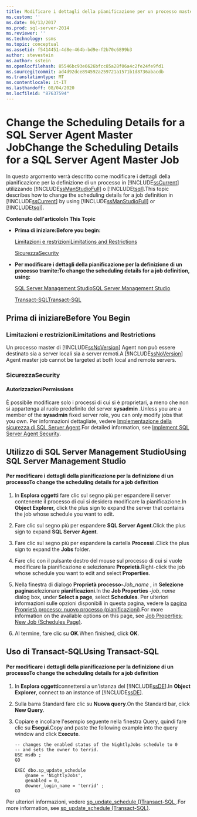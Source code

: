 ```yaml
---
title: Modificare i dettagli della pianificazione per un processo master di SQL Server Agent | Microsoft Docs
ms.custom: ''
ms.date: 06/13/2017
ms.prod: sql-server-2014
ms.reviewer: ''
ms.technology: ssms
ms.topic: conceptual
ms.assetid: f5414451-4d8e-464b-bd9e-f2b70c6899b3
author: stevestein
ms.author: sstein
ms.openlocfilehash: 85546bc93e6626bfcc85a28f06a4c2fe24fe9fd1
ms.sourcegitcommit: ad4d92dce894592a259721a1571b1d8736abacdb
ms.translationtype: MT
ms.contentlocale: it-IT
ms.lasthandoff: 08/04/2020
ms.locfileid: "87637594"
---
```

# <a name="change-the-scheduling-details-for-a-sql-server-agent-master-job"></a><span data-ttu-id="e4fc3-102">Change the Scheduling Details for a SQL Server Agent Master Job</span><span class="sxs-lookup"><span data-stu-id="e4fc3-102">Change the Scheduling Details for a SQL Server Agent Master Job</span></span>
  <span data-ttu-id="e4fc3-103">In questo argomento verrà descritto come modificare i dettagli della pianificazione per la definizione di un processo in [!INCLUDE[ssCurrent](../../includes/sscurrent-md.md)] utilizzando [!INCLUDE[ssManStudioFull](../../includes/ssmanstudiofull-md.md)] o [!INCLUDE[tsql](../../includes/tsql-md.md)].</span><span class="sxs-lookup"><span data-stu-id="e4fc3-103">This topic describes how to change the scheduling details for a job definition in [!INCLUDE[ssCurrent](../../includes/sscurrent-md.md)] by using [!INCLUDE[ssManStudioFull](../../includes/ssmanstudiofull-md.md)] or [!INCLUDE[tsql](../../includes/tsql-md.md)].</span></span>  
  
 <span data-ttu-id="e4fc3-104">**Contenuto dell'articolo**</span><span class="sxs-lookup"><span data-stu-id="e4fc3-104">**In This Topic**</span></span>  
  
-   <span data-ttu-id="e4fc3-105">**Prima di iniziare:**</span><span class="sxs-lookup"><span data-stu-id="e4fc3-105">**Before you begin:**</span></span>  
  
     [<span data-ttu-id="e4fc3-106">Limitazioni e restrizioni</span><span class="sxs-lookup"><span data-stu-id="e4fc3-106">Limitations and Restrictions</span></span>](#Restrictions)  
  
     [<span data-ttu-id="e4fc3-107">Sicurezza</span><span class="sxs-lookup"><span data-stu-id="e4fc3-107">Security</span></span>](#Security)  
  
-   <span data-ttu-id="e4fc3-108">**Per modificare i dettagli della pianificazione per la definizione di un processo tramite:**</span><span class="sxs-lookup"><span data-stu-id="e4fc3-108">**To change the scheduling details for a job definition, using:**</span></span>  
  
     [<span data-ttu-id="e4fc3-109">SQL Server Management Studio</span><span class="sxs-lookup"><span data-stu-id="e4fc3-109">SQL Server Management Studio</span></span>](#SSMSProcedure)  
  
     [<span data-ttu-id="e4fc3-110">Transact-SQL</span><span class="sxs-lookup"><span data-stu-id="e4fc3-110">Transact-SQL</span></span>](#TsqlProcedure)  
  
##  <a name="before-you-begin"></a><a name="BeforeYouBegin"></a> <span data-ttu-id="e4fc3-111">Prima di iniziare</span><span class="sxs-lookup"><span data-stu-id="e4fc3-111">Before You Begin</span></span>  
  
###  <a name="limitations-and-restrictions"></a><a name="Restrictions"></a> <span data-ttu-id="e4fc3-112">Limitazioni e restrizioni</span><span class="sxs-lookup"><span data-stu-id="e4fc3-112">Limitations and Restrictions</span></span>  
 <span data-ttu-id="e4fc3-113">Un processo master di [!INCLUDE[ssNoVersion](../../includes/ssnoversion-md.md)] Agent non può essere destinato sia a server locali sia a server remoti.</span><span class="sxs-lookup"><span data-stu-id="e4fc3-113">A [!INCLUDE[ssNoVersion](../../includes/ssnoversion-md.md)] Agent master job cannot be targeted at both local and remote servers.</span></span>  
  
###  <a name="security"></a><a name="Security"></a> <span data-ttu-id="e4fc3-114">Sicurezza</span><span class="sxs-lookup"><span data-stu-id="e4fc3-114">Security</span></span>  
  
####  <a name="permissions"></a><a name="Permissions"></a> <span data-ttu-id="e4fc3-115">Autorizzazioni</span><span class="sxs-lookup"><span data-stu-id="e4fc3-115">Permissions</span></span>  
 <span data-ttu-id="e4fc3-116">È possibile modificare solo i processi di cui si è proprietari, a meno che non si appartenga al ruolo predefinito del server **sysadmin** .</span><span class="sxs-lookup"><span data-stu-id="e4fc3-116">Unless you are a member of the **sysadmin** fixed server role, you can only modify jobs that you own.</span></span> <span data-ttu-id="e4fc3-117">Per informazioni dettagliate, vedere [Implementazione della sicurezza di SQL Server Agent](implement-sql-server-agent-security.md).</span><span class="sxs-lookup"><span data-stu-id="e4fc3-117">For detailed information, see [Implement SQL Server Agent Security](implement-sql-server-agent-security.md).</span></span>  
  
##  <a name="using-sql-server-management-studio"></a><a name="SSMSProcedure"></a> <span data-ttu-id="e4fc3-118">Utilizzo di SQL Server Management Studio</span><span class="sxs-lookup"><span data-stu-id="e4fc3-118">Using SQL Server Management Studio</span></span>  
  
#### <a name="to-change-the-scheduling-details-for-a-job-definition"></a><span data-ttu-id="e4fc3-119">Per modificare i dettagli della pianificazione per la definizione di un processo</span><span class="sxs-lookup"><span data-stu-id="e4fc3-119">To change the scheduling details for a job definition</span></span>  
  
1.  <span data-ttu-id="e4fc3-120">In **Esplora oggetti** fare clic sul segno più per espandere il server contenente il processo di cui si desidera modificare la pianificazione.</span><span class="sxs-lookup"><span data-stu-id="e4fc3-120">In **Object Explorer,** click the plus sign to expand the server that contains the job whose schedule you want to edit.</span></span>  
  
2.  <span data-ttu-id="e4fc3-121">Fare clic sul segno più per espandere **SQL Server Agent**.</span><span class="sxs-lookup"><span data-stu-id="e4fc3-121">Click the plus sign to expand **SQL Server Agent**.</span></span>  
  
3.  <span data-ttu-id="e4fc3-122">Fare clic sul segno più per espandere la cartella **Processi** .</span><span class="sxs-lookup"><span data-stu-id="e4fc3-122">Click the plus sign to expand the **Jobs** folder.</span></span>  
  
4.  <span data-ttu-id="e4fc3-123">Fare clic con il pulsante destro del mouse sul processo di cui si vuole modificare la pianificazione e selezionare **Proprietà**.</span><span class="sxs-lookup"><span data-stu-id="e4fc3-123">Right-click the job whose schedule you want to edit and select **Properties**.</span></span>  
  
5.  <span data-ttu-id="e4fc3-124">Nella finestra di dialogo **Proprietà processo-**_Job_name_ , in **Selezione pagina**selezionare **pianificazioni**.</span><span class="sxs-lookup"><span data-stu-id="e4fc3-124">In the **Job Properties -**_job_name_ dialog box, under **Select a page**, select **Schedules**.</span></span> <span data-ttu-id="e4fc3-125">Per ulteriori informazioni sulle opzioni disponibili in questa pagina, vedere la [pagina Proprietà processo: nuovo processo &#40;pianificazioni&#41;](job-properties-new-job-schedules-page.md).</span><span class="sxs-lookup"><span data-stu-id="e4fc3-125">For more information on the available options on this page, see [Job Properties: New Job &#40;Schedules Page&#41;](job-properties-new-job-schedules-page.md).</span></span>  
  
6.  <span data-ttu-id="e4fc3-126">Al termine, fare clic su **OK**.</span><span class="sxs-lookup"><span data-stu-id="e4fc3-126">When finished, click **OK**.</span></span>  
  
##  <a name="using-transact-sql"></a><a name="TsqlProcedure"></a> <span data-ttu-id="e4fc3-127">Uso di Transact-SQL</span><span class="sxs-lookup"><span data-stu-id="e4fc3-127">Using Transact-SQL</span></span>  
  
#### <a name="to-change-the-scheduling-details-for-a-job-definition"></a><span data-ttu-id="e4fc3-128">Per modificare i dettagli della pianificazione per la definizione di un processo</span><span class="sxs-lookup"><span data-stu-id="e4fc3-128">To change the scheduling details for a job definition</span></span>  
  
1.  <span data-ttu-id="e4fc3-129">In **Esplora oggetti**connettersi a un'istanza del [!INCLUDE[ssDE](../../includes/ssde-md.md)].</span><span class="sxs-lookup"><span data-stu-id="e4fc3-129">In **Object Explorer**, connect to an instance of [!INCLUDE[ssDE](../../includes/ssde-md.md)].</span></span>  
  
2.  <span data-ttu-id="e4fc3-130">Sulla barra Standard fare clic su **Nuova query**.</span><span class="sxs-lookup"><span data-stu-id="e4fc3-130">On the Standard bar, click **New Query**.</span></span>  
  
3.  <span data-ttu-id="e4fc3-131">Copiare e incollare l'esempio seguente nella finestra Query, quindi fare clic su **Esegui**.</span><span class="sxs-lookup"><span data-stu-id="e4fc3-131">Copy and paste the following example into the query window and click **Execute**.</span></span>  
  
    ```  
    -- changes the enabled status of the NightlyJobs schedule to 0   
    -- and sets the owner to terrid.   
    USE msdb ;  
    GO  
  
    EXEC dbo.sp_update_schedule  
        @name = 'NightlyJobs',  
        @enabled = 0,  
        @owner_login_name = 'terrid' ;  
    GO  
    ```  
  
 <span data-ttu-id="e4fc3-132">Per ulteriori informazioni, vedere [sp_update_schedule &#40;&#41;Transact-SQL ](/sql/relational-databases/system-stored-procedures/sp-update-schedule-transact-sql).</span><span class="sxs-lookup"><span data-stu-id="e4fc3-132">For more information, see [sp_update_schedule &#40;Transact-SQL&#41;](/sql/relational-databases/system-stored-procedures/sp-update-schedule-transact-sql).</span></span>  
  
  
